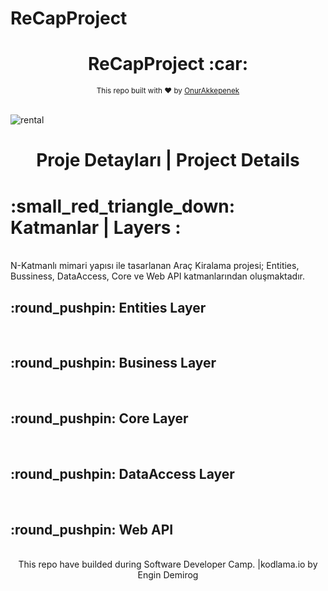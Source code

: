 # ReCapProject
<h1 align="center"> ReCapProject   :car: </h1>

<div align="center">
  <sub>This repo built with ❤︎ by
    <a href="https://github.com/OnurAkkepenekk">OnurAkkepenek
    </a>
  </sub>
</div>

<br /> 


![rental](https://user-images.githubusercontent.com/61885344/109124636-32ecac00-775c-11eb-93a9-dd9481ea00cc.jpg)

<h1 align="center"> Proje Detayları | Project Details  </h1>
<h1 > :small_red_triangle_down: Katmanlar | Layers : <br> </h1> <br>
N-Katmanlı mimari yapısı ile tasarlanan Araç Kiralama projesi; Entities, Bussiness, DataAccess, Core ve Web API katmanlarından oluşmaktadır.

<h2 >  :round_pushpin: Entities Layer <br> </h2> <br> 

<h2 >  :round_pushpin: Business Layer <br> </h2> <br> 

<h2 >  :round_pushpin: Core Layer <br> </h2> <br> 

<h2 >  :round_pushpin: DataAccess Layer <br> </h2> <br> 

<h2 >  :round_pushpin: Web API <br> </h2> <br> 


<div align="center"> This repo have builded during Software Developer Camp. |kodlama.io by Engin Demirog</div> 
